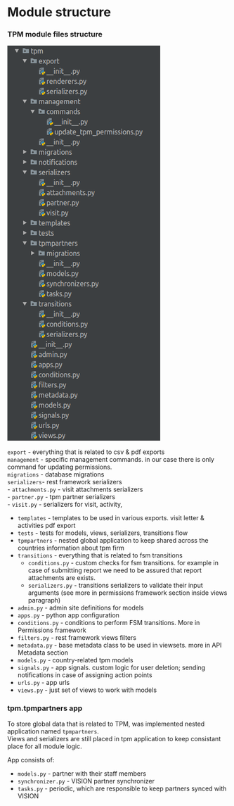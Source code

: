 # Module structure

### TPM module files structure

![](../.gitbook/assets/image.png)

`export` - everything that is related to csv & pdf exports  
`management` - specific management commands. in our case there is only command for updating permissions.  
`migrations` - database migrations  
`serializers`- rest framework serializers  
    - `attachments.py` - visit attachments serializers  
    - `partner.py` - tpm partner serializers  
    - `visit.py` - serializers for visit, activity,   
- `templates` - templates to be used in various exports. visit letter & activities pdf export  
- `tests` - tests for models, views, serializers, transitions flow  
-  `tpmpartners` - nested global application to keep shared across the countries information about tpm firm  
- `transitions` - everything that is related to fsm transitions  
    - `conditions.py` - custom checks for fsm transitions. for example in case of submitting report we need to be assured that report attachments are exists.  
    - `serializers.py` - transitions serializers to validate their input arguments \(see more in permissions framework section inside views paragraph\)  
- `admin.py` - admin site definitions for models  
- `apps.py` - python app configuration  
- `conditions.py` - conditions to perform FSM transitions. More in Permissions framework  
- `filters.py` - rest framework views filters  
- `metadata.py` - base metadata class to be used in viewsets. more in API Metadata section  
- `models.py` -  country-related tpm models  
- `signals.py` - app signals. custom logic for user deletion; sending notifications in case of assigning action points  
- `urls.py` - app urls  
- `views.py` - just set of views to work with models

### tpm.tpmpartners app

To store global data that is related to TPM, was implemented nested application named `tpmpartners`.   
Views and serializers are still placed in tpm application to keep consistant place for all module logic.

App consists of:  
- `models.py` - partner with their staff members  
- `synchronizer.py` - VISION partner synchronizer  
- `tasks.py` - periodic, which are responsible to keep partners synced with VISION  


